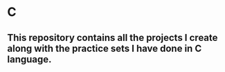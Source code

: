 # C 
## This repository contains all the projects I create along with the practice sets I have done in C language.